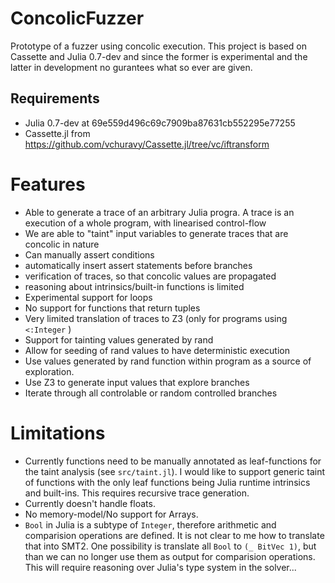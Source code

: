 # ConcolicFuzzer

Prototype of a fuzzer using concolic execution.
This project is based on Cassette and Julia 0.7-dev and since the former is experimental and the latter in development
no gurantees what so ever are given. 

## Requirements

- Julia 0.7-dev at 69e559d496c69c7909ba87631cb552295e77255
- Cassette.jl from https://github.com/vchuravy/Cassette.jl/tree/vc/iftransform

# Features
* Able to generate a trace of an arbitrary Julia progra.
  A trace is an execution of a whole program, with linearised control-flow
* We are able to "taint" input variables to generate traces that are concolic in nature
* Can manually assert conditions
* automatically insert assert statements before branches
* verification of traces, so that concolic values are propagated
* reasoning about intrinsics/built-in functions is limited
* Experimental support for loops
* No support for functions that return tuples
* Very limited translation of traces to Z3 (only for programs using `<:Integer` )
* Support for tainting values generated by rand
* Allow for seeding of rand values to have deterministic execution
* Use values generated by rand function within program as a source of exploration.
* Use Z3 to generate input values that explore branches
* Iterate through all controlable or random controlled branches

# Limitations

*  Currently functions need to be manually annotated as leaf-functions for the taint analysis (see `src/taint.jl`).
   I would like to support generic taint of functions with the only leaf functions being Julia runtime intrinsics and built-ins.
   This requires recursive trace generation.
* Currently doesn't handle floats.
* No memory-model/No support for Arrays.
* `Bool` in Julia is a subtype of `Integer`, therefore arithmetic and comparision operations are
  defined. It is not clear to me how to translate that into SMT2. One possibility is translate
  all `Bool` to `(_ BitVec 1)`, but than we can no longer use them as output for comparision
  operations. This will require reasoning over Julia's type system in the solver...
